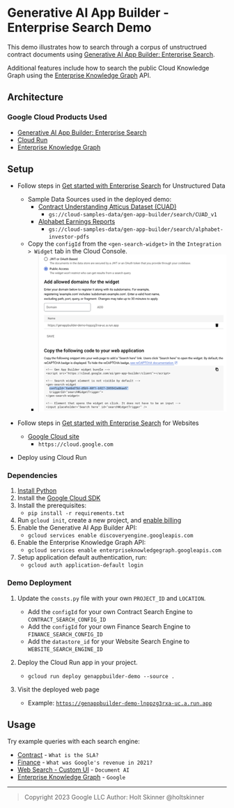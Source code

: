 # Generative AI App Builder - Enterprise Search Demo

This demo illustrates how to search through a corpus of unstructrued contract documents using [Generative AI App Builder: Enterprise Search][1].

Additional features include how to search the public Cloud Knowledge Graph using the [Enterprise Knowledge Graph][3] API.

## Architecture

### Google Cloud Products Used

- [Generative AI App Builder: Enterprise Search][1]
- [Cloud Run][2]
- [Enterprise Knowledge Graph][3]

[1]: https://cloud.google.com/generative-ai-app-builder/docs/overview
[2]: https://cloud.google.com/run
[3]: https://cloud.google.com/enterprise-knowledge-graph/docs/overview

## Setup

- Follow steps in [Get started with Enterprise Search](https://cloud.google.com/generative-ai-app-builder/docs/try-enterprise-search) for Unstructured Data
  - Sample Data Sources used in the deployed demo:
    - [Contract Understanding Atticus Dataset (CUAD)](https://www.atticusprojectai.org/cuad)
      - `gs://cloud-samples-data/gen-app-builder/search/CUAD_v1`
    - [Alphabet Earnings Reports](https://abc.xyz/investor/)
      - `gs://cloud-samples-data/gen-app-builder/search/alphabet-investor-pdfs`
  - Copy the `configId` from the `<gen-search-widget>` in the `Integration > Widget` tab in the Cloud Console.
    - ![configId](img/configId.png)

- Follow steps in [Get started with Enterprise Search](https://cloud.google.com/generative-ai-app-builder/docs/try-enterprise-search) for Websites
  - [Google Cloud site](https://cloud.google.com)
    - `https://cloud.google.com`

- Deploy using Cloud Run

### Dependencies

1. [Install Python](https://www.python.org/downloads/)
2. Install the [Google Cloud SDK](https://cloud.google.com/sdk/docs/install)
3. Install the prerequisites:
   - `pip install -r requirements.txt`
4. Run `gcloud init`, create a new project, and
   [enable billing](https://cloud.google.com/billing/docs/how-to/modify-project#enable_billing_for_a_project)
5. Enable the Generative AI App Builder API:
   - `gcloud services enable discoveryengine.googleapis.com`
6. Enable the Enterprise Knowledge Graph API:
   - `gcloud services enable enterpriseknowledgegraph.googleapis.com`
7. Setup application default authentication, run:
   - `gcloud auth application-default login`

### Demo Deployment

1. Update the `consts.py` file with your own `PROJECT_ID` and `LOCATION`.
   - Add the `configId` for your own Contract Search Engine to `CONTRACT_SEARCH_CONFIG_ID`
   - Add the `configId` for your own Finance Search Engine to `FINANCE_SEARCH_CONFIG_ID`
   - Add the `datastore_id` for your Website Search Engine to `WEBSITE_SEARCH_ENGINE_ID`

1. Deploy the Cloud Run app in your project.

   - `gcloud run deploy genappbuilder-demo --source .`

1. Visit the deployed web page
   - Example: [`https://genappbuilder-demo-lnppzg3rxa-uc.a.run.app`](https://genappbuilder-demo-lnppzg3rxa-uc.a.run.app)

## Usage

Try example queries with each search engine:

- [Contract][contract] - `What is the SLA?`
- [Finance][finance] - `What was Google's revenue in 2021?`
- [Web Search - Custom UI][websearch] - `Document AI`
- [Enterprise Knowledge Graph][ekg] - `Google`

---

> Copyright 2023 Google LLC
> Author: Holt Skinner @holtskinner

[contract]: https://genappbuilder-demo-lnppzg3rxa-uc.a.run.app/
[finance]: https://genappbuilder-demo-lnppzg3rxa-uc.a.run.app/finance
[websearch]: https://genappbuilder-demo-lnppzg3rxa-uc.a.run.app/search
[ekg]: https://genappbuilder-demo-lnppzg3rxa-uc.a.run.app/ekg
